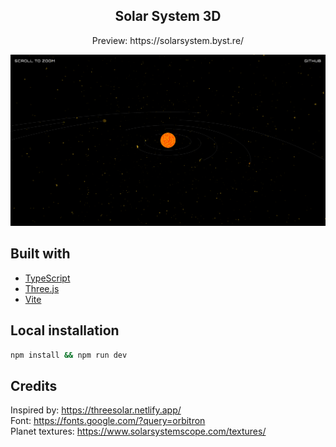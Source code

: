 <h2 align="center">Solar System 3D</h3>
<p align="center">
  Preview: https://solarsystem.byst.re/
</p>

![app screenshot](./public/app_screenshot_1.png)

## Built with

-   [TypeScript](https://www.typescriptlang.org/)
-   [Three.js](https://threejs.org/)
-   [Vite](https://vite.dev/)

## Local installation

```bash
npm install && npm run dev
```

## Credits

Inspired by: https://threesolar.netlify.app/
\
Font: https://fonts.google.com/?query=orbitron
\
Planet textures: https://www.solarsystemscope.com/textures/
